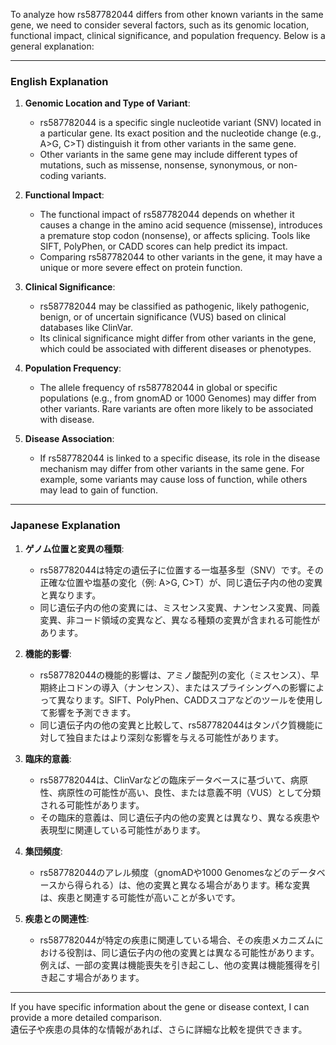 To analyze how rs587782044 differs from other known variants in the same gene, we need to consider several factors, such as its genomic location, functional impact, clinical significance, and population frequency. Below is a general explanation:

---

### **English Explanation**
1. **Genomic Location and Type of Variant**:
   - rs587782044 is a specific single nucleotide variant (SNV) located in a particular gene. Its exact position and the nucleotide change (e.g., A>G, C>T) distinguish it from other variants in the same gene.
   - Other variants in the same gene may include different types of mutations, such as missense, nonsense, synonymous, or non-coding variants.

2. **Functional Impact**:
   - The functional impact of rs587782044 depends on whether it causes a change in the amino acid sequence (missense), introduces a premature stop codon (nonsense), or affects splicing. Tools like SIFT, PolyPhen, or CADD scores can help predict its impact.
   - Comparing rs587782044 to other variants in the gene, it may have a unique or more severe effect on protein function.

3. **Clinical Significance**:
   - rs587782044 may be classified as pathogenic, likely pathogenic, benign, or of uncertain significance (VUS) based on clinical databases like ClinVar.
   - Its clinical significance might differ from other variants in the gene, which could be associated with different diseases or phenotypes.

4. **Population Frequency**:
   - The allele frequency of rs587782044 in global or specific populations (e.g., from gnomAD or 1000 Genomes) may differ from other variants. Rare variants are often more likely to be associated with disease.

5. **Disease Association**:
   - If rs587782044 is linked to a specific disease, its role in the disease mechanism may differ from other variants in the same gene. For example, some variants may cause loss of function, while others may lead to gain of function.

---

### **Japanese Explanation**
1. **ゲノム位置と変異の種類**:
   - rs587782044は特定の遺伝子に位置する一塩基多型（SNV）です。その正確な位置や塩基の変化（例: A>G, C>T）が、同じ遺伝子内の他の変異と異なります。
   - 同じ遺伝子内の他の変異には、ミスセンス変異、ナンセンス変異、同義変異、非コード領域の変異など、異なる種類の変異が含まれる可能性があります。

2. **機能的影響**:
   - rs587782044の機能的影響は、アミノ酸配列の変化（ミスセンス）、早期終止コドンの導入（ナンセンス）、またはスプライシングへの影響によって異なります。SIFT、PolyPhen、CADDスコアなどのツールを使用して影響を予測できます。
   - 同じ遺伝子内の他の変異と比較して、rs587782044はタンパク質機能に対して独自またはより深刻な影響を与える可能性があります。

3. **臨床的意義**:
   - rs587782044は、ClinVarなどの臨床データベースに基づいて、病原性、病原性の可能性が高い、良性、または意義不明（VUS）として分類される可能性があります。
   - その臨床的意義は、同じ遺伝子内の他の変異とは異なり、異なる疾患や表現型に関連している可能性があります。

4. **集団頻度**:
   - rs587782044のアレル頻度（gnomADや1000 Genomesなどのデータベースから得られる）は、他の変異と異なる場合があります。稀な変異は、疾患と関連する可能性が高いことが多いです。

5. **疾患との関連性**:
   - rs587782044が特定の疾患に関連している場合、その疾患メカニズムにおける役割は、同じ遺伝子内の他の変異とは異なる可能性があります。例えば、一部の変異は機能喪失を引き起こし、他の変異は機能獲得を引き起こす場合があります。

---

If you have specific information about the gene or disease context, I can provide a more detailed comparison.  
遺伝子や疾患の具体的な情報があれば、さらに詳細な比較を提供できます。